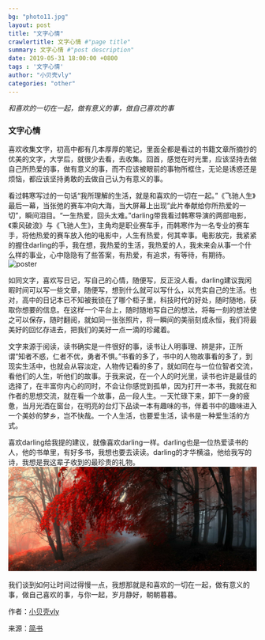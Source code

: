 ```yaml
---
bg: "photo11.jpg"
layout: post
title: "文字心情"
crawlertitle: 文字心情 #"page title"
summary: 文字心情 #"post description"
date: 2019-05-31 18:00:00 +0800
tags : '文字心情'
author: "小贝壳vly"
categories: "other"
---
```



*和喜欢的一切在一起，做有意义的事，做自己喜欢的事*

### 文字心情


喜欢收集文字，初高中都有几本厚厚的笔记，里面全都是看过的书籍文章所摘抄的优美的文字，大学后，就很少去看，去收集。回首，感觉在时光里，应该坚持去做自己所热爱的事，做有意义的事，而不应该被眼前的事物所框住，无论是诱惑还是烦恼，都应该坚持勇敢的去做自己认为有意义的事。

看过韩寒写过的一句话“我所理解的生活，就是和喜欢的一切在一起。”《飞驰人生》最后一幕，当张弛的赛车冲向大海，当大屏幕上出现“此片奉献给你所热爱的一切”，瞬间泪目。“一生热爱，回头太难。”darling带我看过韩寒导演的两部电影，《乘风破浪》与《飞驰人生》，主角均是职业赛车手，而韩寒作为一名专业的赛车手，将他热爱的赛车放入他的电影中，人生有热爱，何其幸事。电影放完，我紧紧的握住darling的手，我在想，我热爱的生活，我热爱的人，我未来会从事一个什么样的事业，心中隐隐有了些答案，有热爱，有追求，有等待，有期待。
![poster](https://i.loli.net/2019/05/31/5cf10a484903956933.png)

如同文字，喜欢写日记，写自己的心情，随便写，反正没人看。darling建议我闲暇时间可以写一些文章，随便写，想到什么就可以写什么，以充实自己的生活。也对，高中的日记本已不知被我锁在了哪个柜子里，科技时代的好处，随时随地，获取你想要的信息。在这样一个平台上，随时随地写自己的想法，将每一刻的想法使之可以保存，随时翻阅，就如同一张张照片，将一瞬间的美丽刻成永恒，我们将最美好的回忆存进去，把我们的美好一点一滴的珍藏着。

文字来源于阅读，读书确实是一件很好的事，读书让人明事理、辨是非，正所谓“知者不惑，仁者不优，勇者不惧。”书看的多了，书中的人物故事看的多了，到现实生活中，也就会从容淡定，人物传记看的多了，就如同在与一位位智者交流，看他们的人生，听他们的故事。于我来说，在一个人的时光里，读书也许是最佳的选择了，在丰富你内心的同时，不会让你感觉到孤单，因为打开一本书，我就在和作者的思想交流，就在看一个故事，品一段人生。一天忙碌下来，卸下一身的疲惫，当月光洒在窗台，在明亮的台灯下品读一本有趣味的书，伴着书中的趣味进入一个美妙的梦乡，岂不快哉。一个人生活，也要爱生活，读书是一种爱生活的方式。

喜欢darling给我提的建议，就像喜欢darling一样。darling也是一位热爱读书的人，他的书单里，有好多书，我想也要去读读。darling的才华横溢，他给我写的诗，我想是我这辈子收到的最珍贵的礼物。
![photo](https://raw.githubusercontent.com/vpromise/vpromise.github.io/master/assets/images/photo02.jpg)

我们谈到如何让时间过得慢一点，我想那就是和喜欢的一切在一起，做有意义的事，做自己喜欢的事，与你一起，岁月静好，朝朝暮暮。

作者：[小贝壳vly](https://www.jianshu.com/u/6b3c98d9a715)

来源：[简书](https://www.jianshu.com/p/fab4c42bf053)